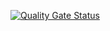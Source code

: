 [![Quality Gate Status](https://sonarcloud.io/api/project_badges/measure?project=rafaelcruz-net_ibmec-projeto-backend-maildelivery&metric=alert_status)](https://sonarcloud.io/summary/new_code?id=rafaelcruz-net_ibmec-projeto-backend-maildelivery)
